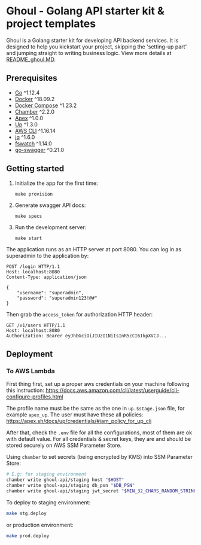 # Ghoul - Golang API starter kit & project templates

Ghoul is a Golang starter kit for developing API backend services. It is designed to help you kickstart your project, skipping the 'setting-up part' and jumping straight to writing business logic. View more details at [README_ghoul.MD](README_ghoul.MD).

## Prerequisites

- [Go](https://golang.org/doc/install) ^1.12.4
- [Docker](https://docs.docker.com/install/) ^18.09.2
- [Docker Compose](https://docs.docker.com/compose/install/) ^1.23.2
- [Chamber](https://github.com/segmentio/chamber) ^2.2.0
- [Apex](https://apex.run/) ^1.0.0
- [Up](https://apex.sh/docs/up/setup/) ^1.3.0
- [AWS CLI](https://docs.aws.amazon.com/cli/latest/userguide/install-cliv1.html) ^1.16.14
- [jq](https://stedolan.github.io/jq/download/) ^1.6.0
- [fswatch](https://github.com/emcrisostomo/fswatch#getting-fswatch) ^1.14.0
- [go-swagger](https://goswagger.io/install.html#homebrewlinuxbrew) ^0.21.0

## Getting started

1. Initialize the app for the first time:
   ```
   make provision
   ```
2. Generate swagger API docs:
   ```
   make specs
   ```
3. Run the development server:
   ```
   make start
   ```

The application runs as an HTTP server at port 8080. You can log in as superadmin to the application by:

```http
POST /login HTTP/1.1
Host: localhost:8080
Content-Type: application/json

{
    "username": "superadmin",
    "password": "superadmin123!@#"
}
```

Then grab the `access_token` for authorization HTTP header:

```http
GET /v1/users HTTP/1.1
Host: localhost:8080
Authorization: Bearer eyJhbGciOiJIUzI1NiIsInR5cCI6IkpXVCJ...
```

## Deployment

### To AWS Lambda

First thing first, set up a proper aws credentials on your machine following this instruction: https://docs.aws.amazon.com/cli/latest/userguide/cli-configure-profiles.html

The profile name must be the same as the one in `up.$stage.json` file, for example `apex_up`. The user must have these all policies: https://apex.sh/docs/up/credentials/#iam_policy_for_up_cli

After that, check the `.env` file for all the configurations, most of them are ok with default value.
For all credentials & secret keys, they are and should be stored securely on AWS SSM Parameter Store.

Using `chamber` to set secrets (being encrypted by KMS) into SSM Parameter Store:

```bash
# E.g: for staging environment
chamber write ghoul-api/staging host "$HOST"
chamber write ghoul-api/staging db_psn "$DB_PSN"
chamber write ghoul-api/staging jwt_secret "$MIN_32_CHARS_RANDOM_STRING"
```

To deploy to staging environment:

```bash
make stg.deploy
```

or production environment:

```bash
make prod.deploy
```
